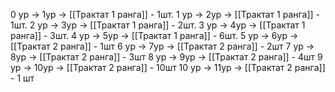 0 ур -> 1ур -> [[Трактат 1 ранга]] - 1шт. 
1 ур -> 2ур -> [[Трактат 1 ранга]] - 1шт.
2 ур -> 3ур -> [[Трактат 1 ранга]] - 2шт.
3 ур -> 4ур -> [[Трактат 1 ранга]] - 3шт.
4 ур -> 5ур -> [[Трактат 1 ранга]] - 6шт.
5 ур -> 6ур  -> [[Трактат 2 ранга]] - 1шт
6 ур -> 7ур  -> [[Трактат 2 ранга]] - 2шт
7 ур -> 8ур  -> [[Трактат 2 ранга]] - 3шт
8 ур -> 9ур  -> [[Трактат 2 ранга]] - 4шт
9 ур -> 10ур  -> [[Трактат 2 ранга]] - 10шт
10 ур -> 11ур  -> [[Трактат 2 ранга]] - 1 шт